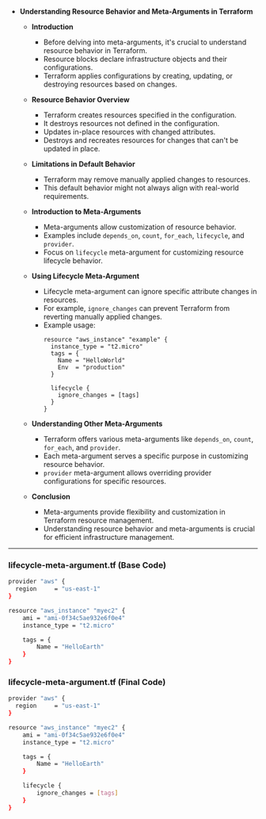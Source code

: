 * **Understanding Resource Behavior and Meta-Arguments in Terraform**

  * **Introduction**
    * Before delving into meta-arguments, it's crucial to understand resource behavior in Terraform.
    * Resource blocks declare infrastructure objects and their configurations.
    * Terraform applies configurations by creating, updating, or destroying resources based on changes.

  * **Resource Behavior Overview**
    * Terraform creates resources specified in the configuration.
    * It destroys resources not defined in the configuration.
    * Updates in-place resources with changed attributes.
    * Destroys and recreates resources for changes that can't be updated in place.

  * **Limitations in Default Behavior**
    * Terraform may remove manually applied changes to resources.
    * This default behavior might not always align with real-world requirements.

  * **Introduction to Meta-Arguments**
    * Meta-arguments allow customization of resource behavior.
    * Examples include `depends_on`, `count`, `for_each`, `lifecycle`, and `provider`.
    * Focus on `lifecycle` meta-argument for customizing resource lifecycle behavior.

  * **Using Lifecycle Meta-Argument**
    * Lifecycle meta-argument can ignore specific attribute changes in resources.
    * For example, `ignore_changes` can prevent Terraform from reverting manually applied changes.
    * Example usage:
      ```hcl
      resource "aws_instance" "example" {
        instance_type = "t2.micro"
        tags = {
          Name = "HelloWorld"
          Env  = "production"
        }
        
        lifecycle {
          ignore_changes = [tags]
        }
      }
      ```

  * **Understanding Other Meta-Arguments**
    * Terraform offers various meta-arguments like `depends_on`, `count`, `for_each`, and `provider`.
    * Each meta-argument serves a specific purpose in customizing resource behavior.
    * `provider` meta-argument allows overriding provider configurations for specific resources.

  * **Conclusion**
    * Meta-arguments provide flexibility and customization in Terraform resource management.
    * Understanding resource behavior and meta-arguments is crucial for efficient infrastructure management.

---


### lifecycle-meta-argument.tf (Base Code)
```sh
provider "aws" {
  region     = "us-east-1"
}

resource "aws_instance" "myec2" {
    ami = "ami-0f34c5ae932e6f0e4"
    instance_type = "t2.micro"

    tags = {
        Name = "HelloEarth"
    }
}
```
### lifecycle-meta-argument.tf (Final Code)
```sh
provider "aws" {
  region     = "us-east-1"
}

resource "aws_instance" "myec2" {
    ami = "ami-0f34c5ae932e6f0e4"
    instance_type = "t2.micro"

    tags = {
        Name = "HelloEarth"
    }

    lifecycle {
        ignore_changes = [tags]
    }
}
```